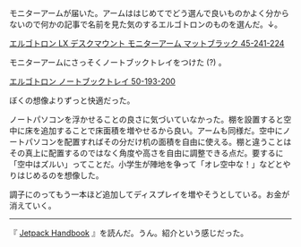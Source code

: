 モニターアームが届いた。アームははじめてでどう選んで良いものかよく分からないので何かの記事で名前を見た気のするエルゴトロンのものを選んだ。↓。

[エルゴトロン LX デスクマウント モニターアーム マットブラック 45-241-224](https://www.amazon.co.jp/dp/B07Q8TJ2KL/)

モニターアームにさっそくノートブックトレイをつけた (?) 。

[エルゴトロン ノートブックトレイ 50-193-200](https://www.amazon.co.jp/dp/B000ECUMTS/)

ぼくの想像よりずっと快適だった。

ノートパソコンを浮かせることの良さに気づいていなかった。棚を設置すると空中に床を追加することで床面積を増やせるから良い。アームも同様だ。空中にノートパソコンを配置すればその分だけ机の面積を自由に使える。棚と違うことはその真上に配置するのではなく角度や高さを自由に調整できる点だ。要するに「空中はズルい」ってことだ。小学生が陣地を争って「オレ空中な！」などとやりはじめるのを想像した。

調子にのってもう一本ほど追加してディスプレイを増やそうとしている。お金が消えていく。

---

『 [Jetpack Handbook](https://booth.pm/ja/items/948696) 』を読んだ。うん。紹介という感じだった。
